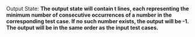 Output State: **The output state will contain t lines, each representing the minimum number of consecutive occurrences of a number in the corresponding test case. If no such number exists, the output will be -1. The output will be in the same order as the input test cases.**